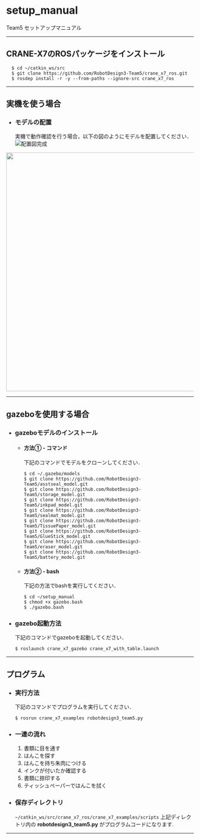 # setup_manual
Team5 セットアップマニュアル

---
## CRANE-X7のROSパッケージをインストール

```
  $ cd ~/catkin_ws/src
  $ git clone https://github.com/RobotDesign3-Team5/crane_x7_ros.git
  $ rosdep install -r -y --from-paths --ignore-src crane_x7_ros
```


---
## 実機を使う場合
- ### モデルの配置
  実機で動作確認を行う場合，以下の図のようにモデルを配置してください．
![配置図完成](https://user-images.githubusercontent.com/53966271/98900657-90ceee00-24f5-11eb-842a-0d17a6daa277.jpg)
<img src="https://user-images.githubusercontent.com/53966390/98886454-77b74480-24d7-11eb-9144-1a447d2191e7.png" width="640px">

---
## gazeboを使用する場合
  - ### gazeboモデルのインストール
    - #### 方法① - コマンド
      下記のコマンドでモデルをクローンしてください．
      ```
      $ cd ~/.gazebo/models
      $ git clone https://github.com/RobotDesign3-Team5/asstseal_model.git
      $ git clone https://github.com/RobotDesign3-Team5/storage_model.git
      $ git clone https://github.com/RobotDesign3-Team5/inkpad_model.git
      $ git clone https://github.com/RobotDesign3-Team5/sealmat_model.git
      $ git clone https://github.com/RobotDesign3-Team5/TissuePaper_model.git
      $ git clone https://github.com/RobotDesign3-Team5/GlueStick_model.git
      $ git clone https://github.com/RobotDesign3-Team5/eraser_model.git
      $ git clone https://github.com/RobotDesign3-Team5/battery_model.git
      ```
    - #### 方法② - bash
      下記の方法でbashを実行してください．
      ```
      $ cd ~/setup_manual
      $ chmod +x gazebo.bash
      $ ./gazebo.bash
      ```
  - ### gazebo起動方法
    下記のコマンドでgazeboを起動してください．
    ```
    $ roslaunch crane_x7_gazebo crane_x7_with_table.launch
    ```

---
## プログラム
  - ### 実行方法
    下記のコマンドでプログラムを実行してください．
    ```
    $ rosrun crane_x7_examples robotdesign3_team5.py
    ```

  - ### 一連の流れ

    1.  書類に目を通す
    2.  はんこを探す
    3.  はんこを持ち朱肉につける
    4.  インクが付いたか確認する
    5.  書類に捺印する
    6.  ティッシュペーパーではんこを拭く

  - ### 保存ディレクトリ
    `~/catkin_ws/src/crane_x7_ros/crane_x7_examples/scripts`
    上記ディレクトリ内の **robotdesign3_team5.py** がプログラムコードになります.

---
